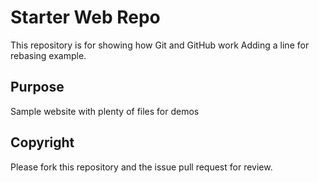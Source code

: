 # Starter Web Repo

This repository is for showing how Git and GitHub work
Adding a line for rebasing example.

## Purpose

Sample website with plenty of files for demos


## Copyright

Please fork this repository and the issue pull request for review.
